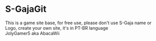 # S-GajaGit
This is a game site base, for free use, please don't use S-Gaja name or Logo, create your own site, 
it's in PT-BR language              
JolyGamer5 aka AbacaWii
